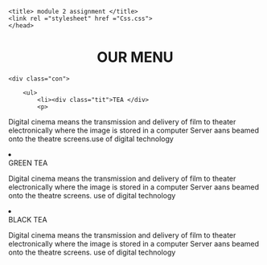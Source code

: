 <!doctype html>
<html>
<head>
	
	<title> module 2 assignment </title>
	<link rel ="stylesheet" href ="Css.css">
	</head>
	
<body>
	<h1 style="text-align: center;">OUR MENU</h1>

	<div class="con">
		
		<ul>
			<li><div class="tit">TEA </div>
			<p> 
Digital cinema means the transmission and delivery of film to theater electronically where  the image is stored in a  computer Server aans beamed onto the theatre screens.use of digital technology</p></li>
			<li><div class="tit">GREEN TEA </div>
				<p>
Digital cinema means the transmission and delivery of film to theater electronically where  the image is stored in a  computer Server aans beamed onto the theatre screens.
use of digital technology </p></li>
			<li><div class="tit">BLACK TEA </div>
				<p>
Digital cinema means the transmission and delivery of film to theater electronically where  the image is stored in a  computer Server aans beamed onto the theatre screens.
use of digital technology </p></li>
		</ul>
	</div>


	
</body>

</html>
